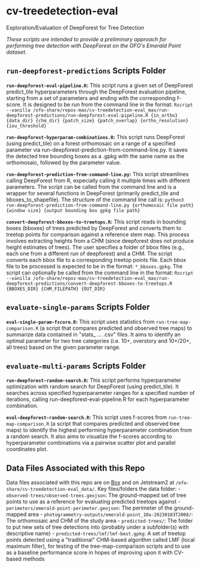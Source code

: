 # cv-treedetection-eval

Exploration/Evaluation of DeepForest for Tree Detection

*These scripts are intended to provide a preliminary approach for performing tree detection with DeepForest on the OFO's Emerald Point dataset.*

## `run-deepforest-predictions` Scripts Folder

**`run-deepforest-eval-pipeline.R`:** This script runs a given set of DeepForest predict_tile hyperparameters through the DeepForest evaluation pipeline, starting from a set of parameters and ending with the corresponding f-score. It is designed to be run from the command line in the format: `Rscript --vanilla /ofo-share/repos-max/cv-treedetection-eval_max/run-deepforest-predictions/run-deepforest-eval-pipeline.R {in_ortho} {data_dir} {chm_dir} {patch_size} {patch_overlap} {ortho_resolution} {iou_threshold}`

**`run-deepforest-hyperparam-combinations.R`:** This script runs DeepForest (using predict_tile) on a forest orthomosaic on a range of a specified parameter via run-deepforest-prediction-from-command-line.py. It saves the detected tree bounding boxes as a .gpkg with the same name as the orthomosaic, followed by the parameter value.

**`run-deepforest-prediction-from-command-line.py`:** This script streamlines calling DeepForest from R, expecially calling it multiple times with different parameters. The script can be called from the command line and is a wrapper for several functions in DeepForest (primarily predict_tile and bboxes_to_shapefile). The structure of the command line call is: `python3 run-deepforest-prediction-from-command-line.py {orthomosaic file path} {window size} {output bounding box gpkg file path}`

**`convert-deepforest-bboxes-to-treetops.R`:** This script reads in bounding boxes (bboxes) of trees predicted by DeepForest and converts them to treetop points for comparison against a reference stem map. This process involves extracting heights from a CHM (since deepforest does not produce height estimates of trees). The user specifies a folder of bbox files (e.g., each one from a different run of deepforest) and a CHM. The script converts each bbox file to a corresponding treetop points file. Each bbox file to be processed is expected to be in the format: `*_bboxes.gpkg`. The script can optionally be called from the command line in the format: `Rscript --vanilla /ofo-share/repos-max/cv-treedetection-eval_max/run-deepforest-predictions/convert-deepforest-bboxes-to-treetops.R {BBOXES_DIR} {CHM_FILEPATH} {OUT_DIR}`

## `evaluate-single-params` Scripts Folder

**`eval-single-param-fscore.R`:** This script uses statistics from `run-tree-map-comparison.R` (a script that compares predicted and observed tree maps) to summarize data contained in "stats_ ... .csv" files. It aims to identify an optimal parameter for two tree categories (i.e. 10+, overstory and 10+/20+, all trees) based on the given parameter range.

## `evaluate-multi-params` Scripts Folder

**`run-deepforest-random-search.R`:** This script performs hyperparameter optimization with random search for DeepForest (using predict_tile). It searches across specified hyperparameter ranges for a specified number of iterations, calling run-deepforest-eval-pipeline.R for each hyperparameter combination.

**`eval-deepforest-random-search.R`:** This script uses f-scores from `run-tree-map-comparison.R` (a script that compares predicted and observed tree maps) to identify the highest performing hyperparameter combination from a random search. It also aims to visualize the f-scores according to hyperparameter combinations via a pairwise scatter plot and parallel coordinates plot.

## Data Files Associated with this Repo

Data files associated with this repo are on [Box](https://ucdavis.box.com/s/4uqts0zc8h52znl5avurjwntm2bn4w92) and on Jetstream2 at `/ofo-share/cv-treedetection-eval_data/`. Key files/folders the data folder: - `observed-trees/observed-trees.geojson`: The ground-mapped set of tree points to use as a reference for evaluating predicted treetops against - `perimeters/emerald-point-perimeter.geojson`: The perimeter of the ground-mapped area - `photogrammetry-outputs/emerald-point_10a-20230103T2008/`: The orthomosaic and CHM of the study area - `predicted-trees/`: The folder to put new sets of tree detections into (probably under a subfolder(s) with descriptive name) - `predicted-trees/lmf/lmf-best.gpkg`: A set of treetop points detected using a "traditional" CHM-based algorithm called LMF (local maximum filter), for testing of the tree-map-comparison scripts and to use as a baseline performance score in hopes of improving upon it with CV-based methods
